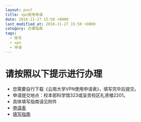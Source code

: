 ```yaml
---
layout: post
title: vpn使用申请
date: 2018-11-27 15:50 +0800
last_modified_at: 2018-11-27 15:50 +0800
category: 办事指南
tags:
  - 账号
  - vpn
  - 申请
---
```

# 请按照以下提示进行办理
- 您需要自行下载《云南大学VPN使用申请表》，填写完毕后提交。
- 申请提交地点：校本部科学馆323或呈贡校区礼贤楼2201。
- 具体填写指南请见附件
- [申请表](http://65031141.github.io/assets/VPN使用申请.xlsx)
- [填写指南](http://65031141.github.io/assets/VPN填写指南.docx)
